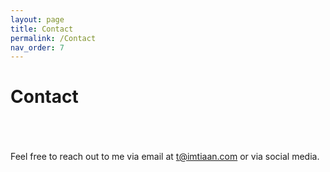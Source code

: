 ```yaml
---
layout: page
title: Contact
permalink: /Contact
nav_order: 7
---
```

# Contact 
<br>
<br>
<br>
Feel free to reach out to me via email at <a href="mailto:t@imtiaan.com?Subject=Contact%20from%20ImTiaan.com" target="_top">t@imtiaan.com</a> or via social media. <a href="https://twitter.com/imtiaan" target="0" class="fa fa-twitter" style="text-align: right;"></a>
          <a href="https://github.com/ImTiaan" target="0" class="fa fa-github" style="text-align: right;"></a>
          <a href="https://medium.com/@ImTiaan" target="0" class="fa fa-medium" style="text-align: right;"></a>
          <a href="https://www.linkedin.com/in/ImTiaan/" target="0" class="fa fa-linkedin" style="text-align: right;"></a>
